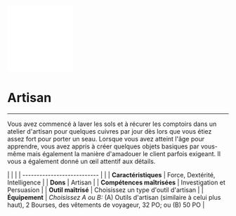 <div class="icon-container">
  <img src="_media/historiques/artisan.png" alt="Artisan" class="icon-title" data-no-zoom />

# Artisan <!-- {docsify-ignore} -->

</div>

---

<div class="texte-intro">
  <p>Vous avez commencé à laver les sols et à récurer les comptoirs dans un atelier d'artisan pour quelques cuivres par jour dès lors que vous étiez assez fort pour porter un seau. Lorsque vous avez atteint l'âge pour apprendre, vous avez appris à créer quelques objets basiques par vous-même mais également la manière d'amadouer le client parfois exigeant. Il vous a également donné un œil attentif aux détails.</p>
</div>

| | |
| --------------------------- | |
| **Caractéristiques** | Force, Dextérité, Intelligence |
| **Dons** | Artisan |
| **Compétences maîtrisées** | Investigation et Persuasion |
| **Outil maîtrisé** | Choisissez un type d'outil d'artisan |
| **Équipement** | *Choisissez A ou B:* (A) Outils d'artisan (similaire à celui plus haut), 2 Bourses, des vêtements de voyageur, 32 PO; ou (B) 50 PO |